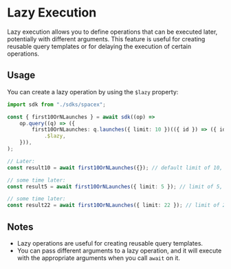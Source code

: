 # Lazy Execution

Lazy execution allows you to define operations that can be executed later, potentially with different arguments. This feature is useful for creating reusable query templates or for delaying the execution of certain operations.

## Usage

You can create a lazy operation by using the `$lazy` property:

```typescript
import sdk from "./sdks/spacex";

const { first10OrNLaunches } = await sdk((op) =>
    op.query((q) => ({
        first10OrNLaunches: q.launches({ limit: 10 })(({ id }) => ({ id }))
            .$lazy,
    })),
);

// Later:
const result10 = await first10OrNLaunches({}); // default limit of 10, because we didn't pass a limit argument and it was defined as a default argument

// some time later:
const result5 = await first10OrNLaunches({ limit: 5 }); // limit of 5, because we passed a limit argument

// some time later:
const result22 = await first10OrNLaunches({ limit: 22 }); // limit of 22, because we passed a limit argument
```

## Notes

-   Lazy operations are useful for creating reusable query templates.
-   You can pass different arguments to a lazy operation, and it will execute with the appropriate arguments when you call `await` on it.

